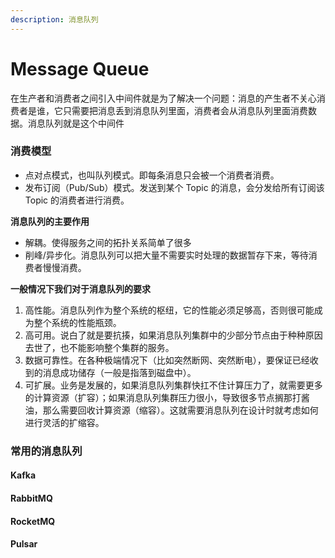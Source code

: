 ```yaml
---
description: 消息队列
---
```


# Message Queue

在生产者和消费者之间引入中间件就是为了解决一个问题：消息的产生者不关心消费者是谁，它只需要把消息丢到消息队列里面，消费者会从消息队列里面消费数据。消息队列就是这个中间件

### 消费模型

* 点对点模式，也叫队列模式。即每条消息只会被一个消费者消费。
* 发布订阅（Pub/Sub）模式。发送到某个 Topic 的消息，会分发给所有订阅该 Topic 的消费者进行消费。

**消息队列的主要作用**

* 解耦。使得服务之间的拓扑关系简单了很多
* 削峰/异步化。消息队列可以把大量不需要实时处理的数据暂存下来，等待消费者慢慢消费。

**一般情况下我们对于消息队列的要求**

1. 高性能。消息队列作为整个系统的枢纽，它的性能必须足够高，否则很可能成为整个系统的性能瓶颈。
2. 高可用。说白了就是要抗揍，如果消息队列集群中的少部分节点由于种种原因去世了，也不能影响整个集群的服务。
3. 数据可靠性。在各种极端情况下（比如突然断网、突然断电），要保证已经收到的消息成功储存（一般是指落到磁盘中）。
4. 可扩展。业务是发展的，如果消息队列集群快扛不住计算压力了，就需要更多的计算资源（扩容）；如果消息队列集群压力很小，导致很多节点搁那打酱油，那么需要回收计算资源（缩容）。这就需要消息队列在设计时就考虑如何进行灵活的扩缩容。

### 常用的消息队列

#### Kafka

#### RabbitMQ

#### RocketMQ

#### Pulsar


